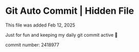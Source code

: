 # Git Auto Commit | Hidden File

This file was added Feb 12, 2025

Just for fun and keeping my daily git commit active 🤪

commit number: 2418977
